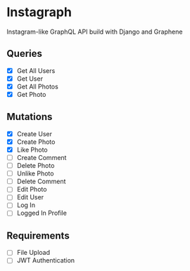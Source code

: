 # Instagraph

Instagram-like GraphQL API build with Django and Graphene

## Queries

- [x] Get All Users
- [x] Get User
- [x] Get All Photos
- [x] Get Photo

## Mutations

- [x] Create User
- [x] Create Photo
- [x] Like Photo
- [ ] Create Comment
- [ ] Delete Photo
- [ ] Unlike Photo
- [ ] Delete Comment
- [ ] Edit Photo
- [ ] Edit User
- [ ] Log In
- [ ] Logged In Profile

## Requirements

- [ ] File Upload
- [ ] JWT Authentication
